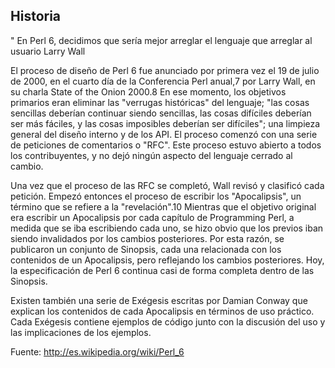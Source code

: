 ## Historia

"    En Perl 6, decidimos que sería mejor arreglar el lenguaje que arreglar al usuario
    Larry Wall

El proceso de diseño de Perl 6 fue anunciado por primera vez el 19 de julio de 2000, en el cuarto día de la Conferencia Perl anual,7 por Larry Wall, en su charla State of the Onion 2000.8 En ese momento, los objetivos primarios eran eliminar las "verrugas históricas" del lenguaje; "las cosas sencillas deberían continuar siendo sencillas, las cosas difíciles deberían ser más fáciles, y las cosas imposibles deberían ser difíciles"; una limpieza general del diseño interno y de los API. El proceso comenzó con una serie de peticiones de comentarios o "RFC". Este proceso estuvo abierto a todos los contribuyentes, y no dejó ningún aspecto del lenguaje cerrado al cambio.

Una vez que el proceso de las RFC se completó, Wall revisó y clasificó cada petición. Empezó entonces el proceso de escribir los "Apocalipsis", un término que se refiere a la "revelación".10 Mientras que el objetivo original era escribir un Apocalipsis por cada capítulo de Programming Perl, a medida que se iba escribiendo cada uno, se hizo obvio que los previos iban siendo invalidados por los cambios posteriores. Por esta razón, se publicaron un conjunto de Sinopsis, cada una relacionada con los contenidos de un Apocalipsis, pero reflejando los cambios posteriores. Hoy, la especificación de Perl 6 continua casi de forma completa dentro de las Sinopsis.

Existen también una serie de Exégesis escritas por Damian Conway que explican los contenidos de cada Apocalipsis en términos de uso práctico. Cada Exégesis contiene ejemplos de código junto con la discusión del uso y las implicaciones de los ejemplos.

Fuente: http://es.wikipedia.org/wiki/Perl_6
